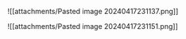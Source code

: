 
![[attachments/Pasted image 20240417231137.png]]

![[attachments/Pasted image 20240417231151.png]]

